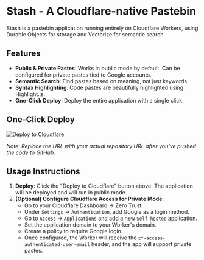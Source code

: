 # Stash - A Cloudflare-native Pastebin

Stash is a pastebin application running entirely on Cloudflare Workers, using Durable Objects for storage and Vectorize for semantic search.

## Features

- **Public & Private Pastes**: Works in public mode by default. Can be configured for private pastes tied to Google accounts.
- **Semantic Search**: Find pastes based on meaning, not just keywords.
- **Syntax Highlighting**: Code pastes are beautifully highlighted using Highlight.js.
- **One-Click Deploy**: Deploy the entire application with a single click.

## One-Click Deploy

[![Deploy to Cloudflare](https://deploy.workers.cloudflare.com/button)](https://deploy.workers.cloudflare.com/?url=https://github.com/YOUR_USERNAME/YOUR_REPO_NAME)

*Note: Replace the URL with your actual repository URL after you've pushed the code to GitHub.*

## Usage Instructions

1.  **Deploy**: Click the "Deploy to Cloudflare" button above. The application will be deployed and will run in public mode.
2.  **(Optional) Configure Cloudflare Access for Private Mode**:
    *   Go to your Cloudflare Dashboard -> Zero Trust.
    *   Under `Settings` -> `Authentication`, add Google as a login method.
    *   Go to `Access` -> `Applications` and add a new `Self-hosted` application.
    *   Set the application domain to your Worker's domain.
    *   Create a policy to require Google login.
    *   Once configured, the Worker will receive the `cf-access-authenticated-user-email` header, and the app will support private pastes.
